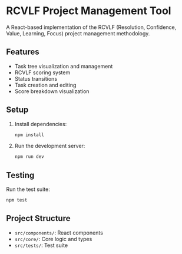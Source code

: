 # RCVLF Project Management Tool

A React-based implementation of the RCVLF (Resolution, Confidence, Value, Learning, Focus) project management methodology.

## Features
- Task tree visualization and management
- RCVLF scoring system
- Status transitions
- Task creation and editing
- Score breakdown visualization

## Setup
1. Install dependencies:
   ```bash
   npm install
   ```

2. Run the development server:
   ```bash
   npm run dev
   ```

## Testing
Run the test suite:
```bash
npm test
```

## Project Structure
- `src/components/`: React components
- `src/core/`: Core logic and types
- `src/tests/`: Test suite
